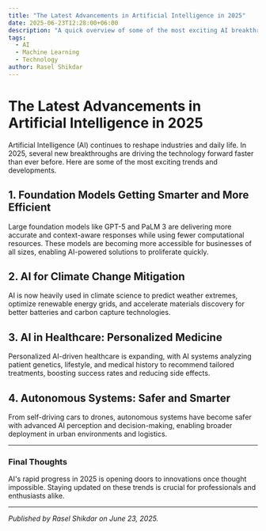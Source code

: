 ```yaml
---
title: "The Latest Advancements in Artificial Intelligence in 2025"
date: 2025-06-23T12:28:00+06:00
description: "A quick overview of some of the most exciting AI breakthroughs happening in 2025."
tags:
  - AI
  - Machine Learning
  - Technology
author: Rasel Shikdar
---
```


# The Latest Advancements in Artificial Intelligence in 2025

Artificial Intelligence (AI) continues to reshape industries and daily life. In 2025, several new breakthroughs are driving the technology forward faster than ever before. Here are some of the most exciting trends and developments.

## 1. Foundation Models Getting Smarter and More Efficient

Large foundation models like GPT-5 and PaLM 3 are delivering more accurate and context-aware responses while using fewer computational resources. These models are becoming more accessible for businesses of all sizes, enabling AI-powered solutions to proliferate quickly.

## 2. AI for Climate Change Mitigation

AI is now heavily used in climate science to predict weather extremes, optimize renewable energy grids, and accelerate materials discovery for better batteries and carbon capture technologies.

## 3. AI in Healthcare: Personalized Medicine

Personalized AI-driven healthcare is expanding, with AI systems analyzing patient genetics, lifestyle, and medical history to recommend tailored treatments, boosting success rates and reducing side effects.

## 4. Autonomous Systems: Safer and Smarter

From self-driving cars to drones, autonomous systems have become safer with advanced AI perception and decision-making, enabling broader deployment in urban environments and logistics.

---

### Final Thoughts

AI's rapid progress in 2025 is opening doors to innovations once thought impossible. Staying updated on these trends is crucial for professionals and enthusiasts alike.

---

*Published by Rasel Shikdar on June 23, 2025.*
